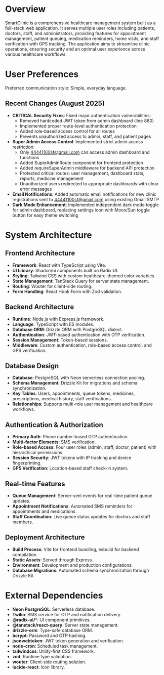 # Overview

SmartClinic is a comprehensive healthcare management system built as a full-stack web application. It serves multiple user roles including patients, doctors, staff, and administrators, providing features for appointment management, patient queuing, medication reminders, home visits, and staff verification with GPS tracking. The application aims to streamline clinic operations, ensuring security and an optimal user experience across various healthcare workflows.

# User Preferences

Preferred communication style: Simple, everyday language.

## Recent Changes (August 2025)
- **CRITICAL Security Fixes**: Fixed major authentication vulnerabilities:
  - Removed hardcoded JWT token from admin dashboard (line 860)
  - Implemented proper route-level authentication protection
  - Added role-based access control for all routes
  - Prevents unauthorized access to admin, staff, and patient pages
- **Super Admin Access Control**: Implemented strict admin access restriction:
  - Only 44441100sf@gmail.com can access admin dashboard and functions
  - Added SuperAdminRoute component for frontend protection
  - Added requireSuperAdmin middleware for backend API protection
  - Protected critical routes: user management, dashboard stats, reports, medicine management
  - Unauthorized users redirected to appropriate dashboards with clear error messages
- **Email Notifications**: Added automatic email notifications for new clinic registrations sent to 44441100sf@gmail.com using existing Gmail SMTP
- **Dark Mode Enhancement**: Implemented independent dark mode toggle for admin dashboard, replacing settings icon with Moon/Sun toggle button for easy theme switching

# System Architecture

## Frontend Architecture
- **Framework**: React with TypeScript using Vite.
- **UI Library**: Shadcn/ui components built on Radix UI.
- **Styling**: Tailwind CSS with custom healthcare-themed color variables.
- **State Management**: TanStack Query for server state management.
- **Routing**: Wouter for client-side routing.
- **Form Handling**: React Hook Form with Zod validation.

## Backend Architecture
- **Runtime**: Node.js with Express.js framework.
- **Language**: TypeScript with ES modules.
- **Database ORM**: Drizzle ORM with PostgreSQL dialect.
- **Authentication**: JWT-based authentication with OTP verification.
- **Session Management**: Token-based sessions.
- **Middleware**: Custom authentication, role-based access control, and GPS verification.

## Database Design
- **Database**: PostgreSQL with Neon serverless connection pooling.
- **Schema Management**: Drizzle Kit for migrations and schema synchronization.
- **Key Tables**: Users, appointments, queue tokens, medicines, prescriptions, medical history, staff verifications.
- **Relationships**: Supports multi-role user management and healthcare workflows.

## Authentication & Authorization
- **Primary Auth**: Phone number-based OTP authentication.
- **Multi-factor Elements**: SMS verification.
- **Role-based Access**: Four user roles (admin, staff, doctor, patient) with hierarchical permissions.
- **Session Security**: JWT tokens with IP tracking and device fingerprinting.
- **GPS Verification**: Location-based staff check-in system.

## Real-time Features
- **Queue Management**: Server-sent events for real-time patient queue updates.
- **Appointment Notifications**: Automated SMS reminders for appointments and medications.
- **Staff Coordination**: Live queue status updates for doctors and staff members.

## Deployment Architecture
- **Build Process**: Vite for frontend bundling, esbuild for backend compilation.
- **Static Assets**: Served through Express.
- **Environment**: Development and production configurations.
- **Database Migrations**: Automated schema synchronization through Drizzle Kit.

# External Dependencies

- **Neon PostgreSQL**: Serverless database.
- **Twilio**: SMS service for OTP and notification delivery.
- **@radix-ui/***: UI component primitives.
- **@tanstack/react-query**: Server state management.
- **drizzle-orm**: Type-safe database ORM.
- **bcrypt**: Password and OTP hashing.
- **jsonwebtoken**: JWT token generation and verification.
- **node-cron**: Scheduled task management.
- **tailwindcss**: Utility-first CSS framework.
- **zod**: Runtime type validation.
- **wouter**: Client-side routing solution.
- **lucide-react**: Icon library.